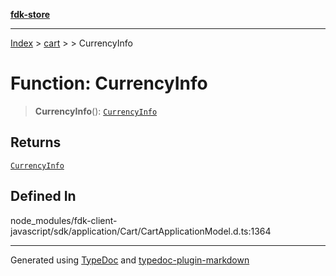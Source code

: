 [**fdk-store**](../../../README.md)
***

[Index](../../../API.md) > [cart](../../README.md) > [<internal>](../README.md) > CurrencyInfo

# Function: CurrencyInfo

> **CurrencyInfo**(): [`CurrencyInfo`](../type-aliases/type-alias.CurrencyInfo.md)

## Returns

[`CurrencyInfo`](../type-aliases/type-alias.CurrencyInfo.md)

## Defined In

node\_modules/fdk-client-javascript/sdk/application/Cart/CartApplicationModel.d.ts:1364

***
Generated using [TypeDoc](https://typedoc.org/) and [typedoc-plugin-markdown](https://www.npmjs.com/package/typedoc-plugin-markdown)
